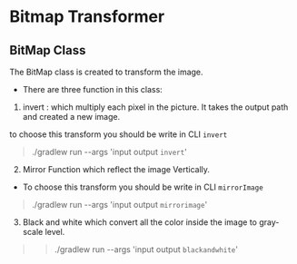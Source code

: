 # Bitmap Transformer

## BitMap Class

The BitMap class is created to transform the image.

- There are three function in this class:

1. invert : which multiply each pixel in the picture. It takes the output path and created a new image.

to choose this transform you should be write in CLI `invert`

> ./gradlew run --args 'input output `invert`'

2. Mirror Function which reflect the image Vertically.

- To choose this transform you should be write in CLI `mirrorImage`

> ./gradlew run --args 'input output `mirrorimage`'

3. Black and white which convert all the color inside the image to gray-scale level.

> > ./gradlew run --args 'input output `blackandwhite`'
